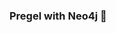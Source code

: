 ### Pregel with Neo4j 🚀



































































































































 





















































































































































































































































